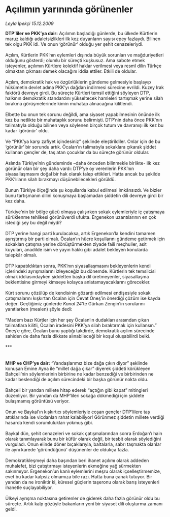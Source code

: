 # Açılımın yarınında görünenler

*Leyla İpekçi 15.12.2009*

<div class="taraf_structure_2col_1zq">
<div class="margen_n">



 <p><b>DTP’liler ve PKK’ya dair:</b> Açılımın başladığı günlerde, bu ülkede Kürtlerin maruz kaldığı adaletsizlikleri ilk kez duyanların sayısı epey fazlaydı. Bilinen tek olgu PKK idi. Ve onun ‘görünür’ olduğu yer şehit cenazeleriydi. <br/><br/>Açılım, Kürtlerin PKK’nın eylemleri dışında büyük sorunları ve mağduriyetleri olduğunu gösterdi; olumlu bir süreçti kuşkusuz. Ama sabote etmek isteyenler, açılımın Kürtlere kolektif haklar verilmesi veya resmî dilin Türkçe olmaktan çıkması demek olacağını iddia ettiler. Etkili de oldular. <br/><br/>Açılım, demokratik hak ve özgürlüklerin gündeme gelmesiyle başlayıp hükümetin devlet adına PKK’yı dağdan indirmesi sürecine evrildi. Kuzey Irak faktörü devreye girdi. Bu süreçte Kürtleri temsil ettiğini söyleyen DTP, halkının demokratik standardını yükseltecek hamleleri tartışmak yerine silah bırakma görüşmelerinde kimin muhatap alınacağına kilitlendi. <br/><br/>Elbette bu onun tek sorunu değildi, ama siyaset yapabilmesinin önünde ilk kez bu netlikte bir muhataplık sorunu belirmişti. DTP’nin daha önce PKK’nın talimatıyla olduğu bilinen veya söylenen birçok tutum ve davranışı ilk kez bu kadar ‘görünür’ oldu. <br/><br/>Ve “PKK’ya karşı zafiyet içindesiniz” şeklinde eleştirildiler. Onlar için de bu ‘görünür’ bir sorundu artık. Öcalan’ın talimatıyla sokaklara çıkarak şiddet kullanan gençler de, taş atan çocuklar da bu süreçte görünür oldular. <br/><br/>Aslında Türkiye’nin gündeminde –daha önceden bilinmekle birlikte- ilk kez görünür olan bir şey daha vardı: DTP’ye oy verenlerin PKK’nın siyasallaşmasını doğal bir hak olarak talep ettikleri. Hatta ancak bu şekilde PKK’lıların silah bırakmayı düşünebilecekleri görüldü. <br/><br/>Bunun Türkiye ölçeğinde şu koşullarda kabul edilmesi imkânsızdı. Ve bizler bunu tartışmanın dilini konuşmaya başlamadan şiddetin dili devreye girdi bir kez daha. <br/><br/>Türkiye’nin bir bölge gücü olmaya çalışırken sokak eylemleriyle iç çatışmaya sürüklenme tehlikesi görünüverdi ufukta. Ergenekon uzantılarının en çok istediği şey bu değil miydi? <br/><br/>DTP yerine hangi parti kurulacaksa, artık Ergenekon’la kendini tamamen ayrıştırmış bir parti olmalı. Öcalan’ın hücre koşullarını gündeme getirmek için sokakları çatışma yerine dönüştürmekten ziyade faili meçhuller, asit kuyuları, anadilde isim ve yayın hakkı gibi adalet bekleyen konularda talepkâr olmalı. <br/><br/>DTP kapatıldıktan sonra, PKK’nın siyasallaşmasını bekleyenlerin kendi içlerindeki ayrışmalarını izleyeceğiz bu dönemde. Kürtlerin tek temsilcisi olmak iddiasındayken şiddetten başka dil üretmeyenler, siyasallaşma beklentisine girmeyi kimseye kolayca anlatamayacaklarını görecekler. <br/><br/>Kürt sorunu çözülüp de kendisinin gözardı edilmesi endişesiyle sokak çatışmalarını kışkırtan Öcalan için Cevat Öneş’in önerdiği çözüm ise kayda değer. Geçtiğimiz günlerde <i>Kanal 24</i>’te Gürkan Zengin’in sorularını yanıtlarken (mealen) şöyle dedi: <br/><br/>“Madem bazı Kürtler için her şey Öcalan’ın dudakları arasından çıkan talimatlara kilitli, Öcalan iradesini PKK’ya silah bıraktırmak için kullansın.” Öneş’e göre, Öcalan bunu yaptığı takdirde, demokratik açılım sürecinde sahiden de daha fazla dikkate alınabileceği bir koşul oluşabilirdi belki. <br/><br/>***<b> <br/><br/><br/>MHP ve CHP’ye dair:</b> “Yandaşlarımız bize dağa çıkın diyor” şeklinde konuşan Emine Ayna ile “millet dağa çıkar” diyerek şiddeti körükleyen Bahçeli’nin söylemlerinin birbirine ne kadar benzediği ve birbirinden ne kadar beslendiği de açılım sürecindeki bir başka görünür nokta oldu. <br/><br/>Bahçeli bir yandan millete hitap ederek “açtığın gibi kapat” mitingleri düzenliyor. Bir yandan da MHP’lileri sokağa dökmediği için şiddete bulaşmamış görüntüsü veriyor. <br/><br/>Onun ve Baykal’ın kışkırtıcı söylemleriyle coşan gençler DTP’lilere taş attıklarında ise vicdanları rahat kalabiliyor! Görünmez şiddetin millete verdiği hasarda kendi sorumlulukları yokmuş gibi. <br/><br/>Baykal dün, şehit cenazeleri ve sokak çatışmalarından sonra Erdoğan’ı hain olarak tanımlayarak bunu bir küfür olarak değil, bir tesbit olarak söylediğini vurguladı. Onun elinde döner bıçaklarıyla, baltalarla, sabrı taşmakta olanlar ile aynı karede ‘göründüğünü’ düşünenler de oldukça fazla. <br/><br/>Demokratikleşmeyi daha başından beri ihanet açılımı olarak addeden muhalefet, bizi çatıştırmayı isteyenlerin ekmeğine yağ sürmekten sakınmıyor. Ergenekon’un kanlı eylemlerini meşru olarak içselleştirmemize, evet bu kadar kalpsiz olmamıza bile razı. Hatta buna çanak tutuyor. Bir yandan da ne ironiktir ki, küresel güçlerin taşeronu olarak barış isteyenleri ihanetle suçlayabiliyor. <br/><br/>Ülkeyi ayrışma noktasına getirenler de giderek daha fazla görünür oldu bu süreçte. Artık kalp gözüyle bakanların yeni bir siyaset dili oluşturma zamanı geldi.</p>
<br/>
<br/>
<br/>



<br/>


<div id="taraf_not">
</div>

</div>


</div>
